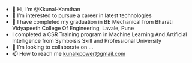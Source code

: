 - 👋 Hi, I’m @Kkunal-Kamthan
- 👀 I’m interested to pursue a career in latest technologies
- 🌱 I have completed my graduation in BE Mechanical from Bharati Vidyapeeth College Of Engineering, Lavale, Pune
-  I completed a CSR Training program in Machine Learning And Artificial Intelligence from Symboisis Skill and Professional University
- 💞️ I’m looking to collaborate on ...
- 📫 How to reach me kunalkpower@gmail.com

<!---
Kkunal-Kamthan/Kkunal-Kamthan is a ✨ special ✨ repository because its `README.md` (this file) appears on your GitHub profile.
You can click the Preview link to take a look at your changes.
--->
